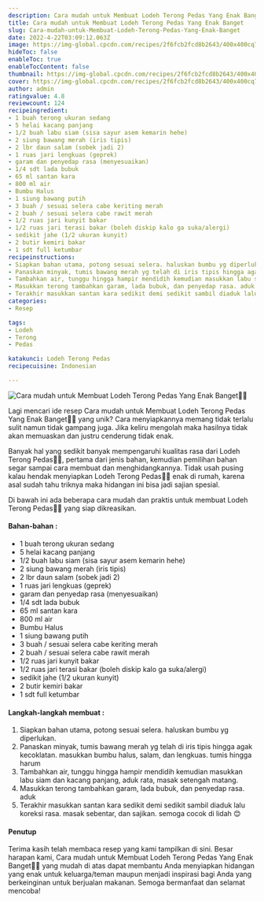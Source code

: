```yaml
---
description: Cara mudah untuk Membuat Lodeh Terong Pedas Yang Enak Banget"
title: Cara mudah untuk Membuat Lodeh Terong Pedas Yang Enak Banget
slug: Cara-mudah-untuk-Membuat-Lodeh-Terong-Pedas-Yang-Enak-Banget
date: 2022-4-22T03:09:12.063Z
image: https://img-global.cpcdn.com/recipes/2f6fcb2fcd8b2643/400x400cq70/photo.jpg
hideToc: false
enableToc: true
enableTocContent: false
thumbnail: https://img-global.cpcdn.com/recipes/2f6fcb2fcd8b2643/400x400cq70/photo.jpg
cover: https://img-global.cpcdn.com/recipes/2f6fcb2fcd8b2643/400x400cq70/photo.jpg
author: admin
ratingvalue: 4.8
reviewcount: 124
recipeingredient:
- 1 buah terong ukuran sedang
- 5 helai kacang panjang
- 1/2 buah labu siam (sisa sayur asem kemarin hehe)
- 2 siung bawang merah (iris tipis)
- 2 lbr daun salam (sobek jadi 2)
- 1 ruas jari lengkuas (geprek)
- garam dan penyedap rasa (menyesuaikan)
- 1/4 sdt lada bubuk
- 65 ml santan kara
- 800 ml air
- Bumbu Halus
- 1 siung bawang putih
- 3 buah / sesuai selera cabe keriting merah
- 2 buah / sesuai selera cabe rawit merah
- 1/2 ruas jari kunyit bakar
- 1/2 ruas jari terasi bakar (boleh diskip kalo ga suka/alergi)
- sedikit jahe (1/2 ukuran kunyit)
- 2 butir kemiri bakar
- 1 sdt full ketumbar
recipeinstructions:
- Siapkan bahan utama, potong sesuai selera. haluskan bumbu yg diperlukan.
- Panaskan minyak, tumis bawang merah yg telah di iris tipis hingga agak kecoklatan. masukkan bumbu halus, salam, dan lengkuas. tumis hingga harum
- Tambahkan air, tunggu hingga hampir mendidih kemudian masukkan labu siam dan kacang panjang, aduk rata, masak setengah matang.
- Masukkan terong tambahkan garam, lada bubuk, dan penyedap rasa. aduk
- Terakhir masukkan santan kara sedikit demi sedikit sambil diaduk lalu koreksi rasa. masak sebentar, dan sajikan. semoga cocok di lidah 😊
categories:
- Resep

tags:
- Lodeh
- Terong
- Pedas

katakunci: Lodeh Terong Pedas
recipecuisine: Indonesian

---
```


![Cara mudah untuk Membuat Lodeh Terong Pedas Yang Enak Banget👩‍🍳](https://img-global.cpcdn.com/recipes/2f6fcb2fcd8b2643/400x400cq70/photo.jpg)

Lagi mencari ide resep Cara mudah untuk Membuat Lodeh Terong Pedas Yang Enak Banget👩‍🍳 yang unik? Cara menyiapkannya memang tidak terlalu sulit namun tidak gampang juga. Jika keliru mengolah maka hasilnya tidak akan memuaskan dan justru cenderung tidak enak.

Banyak hal yang sedikit banyak mempengaruhi kualitas rasa dari Lodeh Terong Pedas👩‍🍳, pertama dari jenis bahan, kemudian pemilihan bahan segar sampai cara membuat dan menghidangkannya. Tidak usah pusing kalau hendak menyiapkan Lodeh Terong Pedas👩‍🍳 enak di rumah, karena asal sudah tahu triknya maka hidangan ini bisa jadi sajian spesial.

Di bawah ini ada beberapa cara mudah dan praktis untuk membuat Lodeh Terong Pedas👩‍🍳 yang siap dikreasikan.

<!--inarticleads1-->

#### Bahan-bahan :

- 1 buah terong ukuran sedang
- 5 helai kacang panjang
- 1/2 buah labu siam (sisa sayur asem kemarin hehe)
- 2 siung bawang merah (iris tipis)
- 2 lbr daun salam (sobek jadi 2)
- 1 ruas jari lengkuas (geprek)
- garam dan penyedap rasa (menyesuaikan)
- 1/4 sdt lada bubuk
- 65 ml santan kara
- 800 ml air
- Bumbu Halus
- 1 siung bawang putih
- 3 buah / sesuai selera cabe keriting merah
- 2 buah / sesuai selera cabe rawit merah
- 1/2 ruas jari kunyit bakar
- 1/2 ruas jari terasi bakar (boleh diskip kalo ga suka/alergi)
- sedikit jahe (1/2 ukuran kunyit)
- 2 butir kemiri bakar
- 1 sdt full ketumbar

<!--inarticleads2-->

#### Langkah-langkah membuat :

1. Siapkan bahan utama, potong sesuai selera. haluskan bumbu yg diperlukan.
1. Panaskan minyak, tumis bawang merah yg telah di iris tipis hingga agak kecoklatan. masukkan bumbu halus, salam, dan lengkuas. tumis hingga harum
1. Tambahkan air, tunggu hingga hampir mendidih kemudian masukkan labu siam dan kacang panjang, aduk rata, masak setengah matang.
1. Masukkan terong tambahkan garam, lada bubuk, dan penyedap rasa. aduk
1. Terakhir masukkan santan kara sedikit demi sedikit sambil diaduk lalu koreksi rasa. masak sebentar, dan sajikan. semoga cocok di lidah 😊

#### Penutup

Terima kasih telah membaca resep yang kami tampilkan di sini. Besar harapan kami, Cara mudah untuk Membuat Lodeh Terong Pedas Yang Enak Banget👩‍🍳 yang mudah di atas dapat membantu Anda menyiapkan hidangan yang enak untuk keluarga/teman maupun menjadi inspirasi bagi Anda yang berkeinginan untuk berjualan makanan. Semoga bermanfaat dan selamat mencoba!